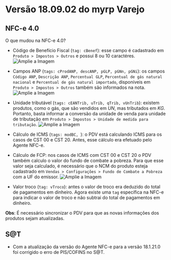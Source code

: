 # Versão 18.09.02 do myrp Varejo

## NFC-e 4.0
O que mudou na NFC-e 4.0?

* Código de Benefício Fiscal (`tag: cBenef`): 
esse campo é cadastrado em `Produto > Impostos > Outros` e possui 8 ou 10 caractéres.
![Amplie a Imagem](https://i.imgur.com/6ZxcwKZ.png)

* Campos ANP (`tags: cProdANP, descANP, pGLP, pGNn, pGNi`): 
os campos `Código ANP`, `Descrição ANP`, `Percentual GLP`, 
`Percentual de gás natural nacional` e `Percentual de gás natural importado`, disponíveis em
`Produto > Impostos > Outros` também são informados na nota.
![Amplie a Imagem](https://i.imgur.com/3EOWZdS.png)

* Unidade tributável (`tags: cEANTrib, uTrib, qTrib, vUnTrib`): 
existem produtos, como o gás, que são vendidos em *UN*, mas tributados em *KG*.
Portanto, basta informar a conversão da unidade de venda para 
unidade de tributação em `Produto > Impostos > Unidade de medida para tributação`.
![Amplie a Imagem](https://i.imgur.com/k9TArvP.png)

* Cálculo de ICMS (`tags: modBC, `): 
o PDV está calculando ICMS para os casos de CST 00 e CST 20. Antes, esse cálculo era efetuado pelo Agente NFC-e.

* Cálculo de FCP: 
nos casos de ICMS com CST 00 e CST 20 o PDV também calculo o valor do fundo de combate a pobreza.
Para que esse valor seja calculado, é necessário que o NCM do produto esteja cadastrado 
em `Vendas > Configurações > Fundo de Combate a Pobreza` com a UF do emissor.
![Amplie a Imagem](https://i.imgur.com/kD4aZEq.png)

* Valor troco (`tag: vTroco`): antes o valor de troco era deduzido do total de pagamentos em dinheiro.
Agora existe uma `tag` específica na NFC-e para indicar o valor de troco e não subtrai do total de pagamentos em dinheiro.

**Obs**: É necessário sincronizar o PDV para que as novas informações dos produtos sejam atualizadas.

## S@T

* Com a atualização da versão do Agente NFC-e para a versão 18.1.21.0 foi corrigido o erro de PIS/COFINS no S@T.
